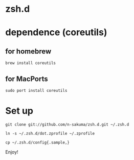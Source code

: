 zsh.d
=====


# dependence (coreutils)

## for homebrew

```
brew install coreutils
```

## for MacPorts

```
sudo port install coreutils
```

# Set up

```
git clone git://github.com/n-sakuma/zsh.d.git ~/.zsh.d

ln -s ~/.zsh.d/dot.zprofile ~/.zprofile

cp ~/.zsh.d/config{.sample,}
```

Enjoy!
